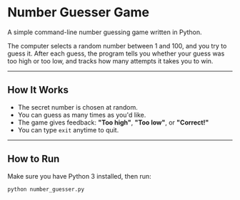 #  Number Guesser Game

A simple command-line number guessing game written in Python.

The computer selects a random number between 1 and 100, and you try to guess it. After each guess, the program tells you whether your guess was too high or too low, and tracks how many attempts it takes you to win.

---

## How It Works

- The secret number is chosen at random.
- You can guess as many times as you'd like.
- The game gives feedback: **"Too high"**, **"Too low"**, or **"Correct!"**
- You can type `exit` anytime to quit.

---

##  How to Run

Make sure you have Python 3 installed, then run:

```bash
python number_guesser.py
